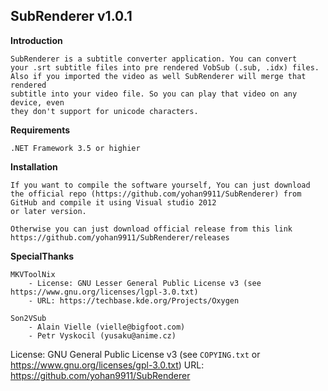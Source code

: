 SubRenderer v1.0.1
------------------

**Introduction**
	
	SubRenderer is a subtitle converter application. You can convert 
	your .srt subtitle files into pre rendered VobSub (.sub, .idx) files.
	Also if you imported the video as well SubRenderer will merge that rendered
	subtitle into your video file. So you can play that video on any device, even
	they don't support for unicode characters.

**Requirements**

	.NET Framework 3.5 or highier

**Installation**

	If you want to compile the software yourself, You can just download
	the official repo (https://github.com/yohan9911/SubRenderer) from GitHub and compile it using Visual studio 2012
	or later version.

	Otherwise you can just download official release from this link
	https://github.com/yohan9911/SubRenderer/releases

**SpecialThanks**

	MKVToolNix
		- License: GNU Lesser General Public License v3 (see https://www.gnu.org/licenses/lgpl-3.0.txt)
		- URL: https://techbase.kde.org/Projects/Oxygen

	Son2VSub
		- Alain Vielle (vielle@bigfoot.com)
		- Petr Vyskocil (yusaku@anime.cz)

License: GNU General Public License v3 (see `COPYING.txt` or https://www.gnu.org/licenses/gpl-3.0.txt)
URL: https://github.com/yohan9911/SubRenderer
